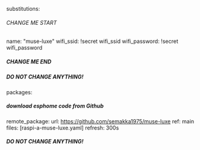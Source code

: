 substitutions:

###### CHANGE ME START ######

  name: "muse-luxe" 
  wifi_ssid: !secret wifi_ssid
  wifi_password: !secret wifi_password

##### CHANGE ME END #####

##### DO NOT CHANGE ANYTHING! #####

packages:
  ##### download esphome code from Github
  remote_package:
    url: https://github.com/semakka1975/muse-luxe
    ref: main
    files: [raspi-a-muse-luxe.yaml]
    refresh: 300s

##### DO NOT CHANGE ANYTHING! #####

